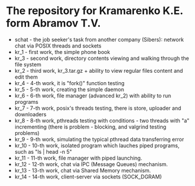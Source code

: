 # The repository for Kramarenko K.E. form Abramov T.V.

* schat - the job seeker's task from another company (Sibers): network chat via POSIX threads and sockets
* kr_1 - first work, the simple phone book
* kr_3 - second work, directory contents viewing and walking through the file system
* kr_2 - third work, kr_3.tar.gz + ability to view regular files content and edit them
* kr_4 - 4-th work, it is "fork()" function testing
* kr_5 - 5-th work, creating the simple daemon
* kr_6 - 6-th work, file manager (advanced kr_2) with ability to run programs
* kr_7 - 7-th work, posix's threads testing, there is store, uploader and downloaders
* kr_8 - 8-th work, pthreads testing with conditions - two threads with "a" incrementing (there is problem - blocking, and valgrind testing problems)
* kr_9 - 9-th work, simulating the typical pthread data transferring error
* kr_10 - 10-th work, isolated program which lauches piped programs, such as "ls | head -n 5"
* kr_11 - 11-th work, file manager with piped launching.
* kr_12 - 12-th work, chat via IPC (Message Queues) mechanism.
* kr_13 - 13-th work, chat via Shared Memory mechanism.
* kr_14 - 14-th work, client-server via sockets (SOCK_DGRAM)
